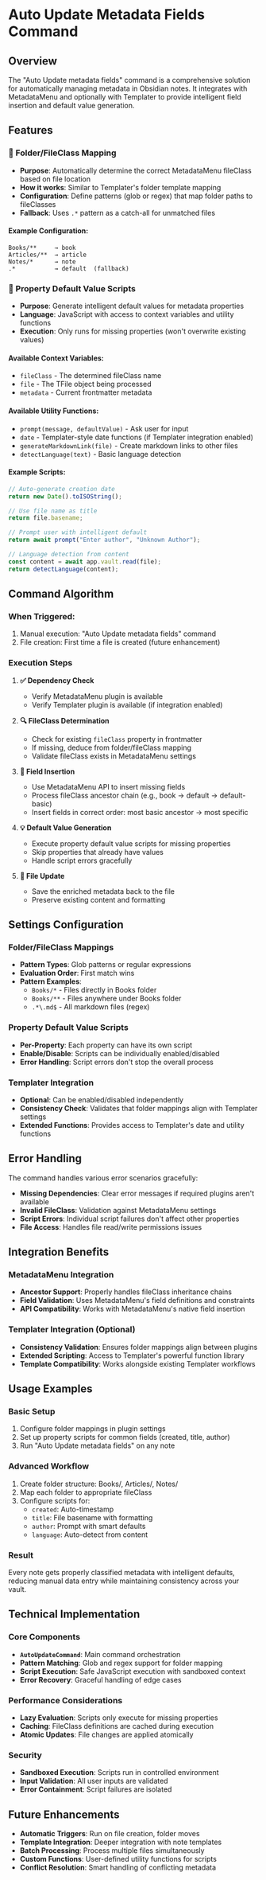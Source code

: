 # Auto Update Metadata Fields Command

## Overview

The "Auto Update metadata fields" command is a comprehensive solution for automatically managing metadata in Obsidian notes. It integrates with MetadataMenu and optionally with Templater to provide intelligent field insertion and default value generation.

## Features

### 📁 Folder/FileClass Mapping

- **Purpose**: Automatically determine the correct MetadataMenu fileClass based on file location
- **How it works**: Similar to Templater's folder template mapping
- **Configuration**: Define patterns (glob or regex) that map folder paths to fileClasses
- **Fallback**: Uses `.*` pattern as a catch-all for unmatched files

#### Example Configuration:

```text
Books/**     → book
Articles/**  → article
Notes/*      → note
.*           → default  (fallback)
```

### 🔧 Property Default Value Scripts

- **Purpose**: Generate intelligent default values for metadata properties
- **Language**: JavaScript with access to context variables and utility functions
- **Execution**: Only runs for missing properties (won't overwrite existing values)

#### Available Context Variables:

- `fileClass` - The determined fileClass name
- `file` - The TFile object being processed
- `metadata` - Current frontmatter metadata

#### Available Utility Functions:

- `prompt(message, defaultValue)` - Ask user for input
- `date` - Templater-style date functions (if Templater integration enabled)
- `generateMarkdownLink(file)` - Create markdown links to other files
- `detectLanguage(text)` - Basic language detection

#### Example Scripts:

```javascript
// Auto-generate creation date
return new Date().toISOString();

// Use file name as title
return file.basename;

// Prompt user with intelligent default
return await prompt("Enter author", "Unknown Author");

// Language detection from content
const content = await app.vault.read(file);
return detectLanguage(content);
```

## Command Algorithm

### When Triggered:

1. Manual execution: "Auto Update metadata fields" command
2. File creation: First time a file is created (future enhancement)

### Execution Steps

1. **✅ Dependency Check**
   - Verify MetadataMenu plugin is available
   - Verify Templater plugin is available (if integration enabled)

2. **🔍 FileClass Determination**
   - Check for existing `fileClass` property in frontmatter
   - If missing, deduce from folder/fileClass mapping
   - Validate fileClass exists in MetadataMenu settings

3. **📝 Field Insertion**
   - Use MetadataMenu API to insert missing fields
   - Process fileClass ancestor chain (e.g., book → default → default-basic)
   - Insert fields in correct order: most basic ancestor → most specific

4. **💡 Default Value Generation**
   - Execute property default value scripts for missing properties
   - Skip properties that already have values
   - Handle script errors gracefully

5. **💾 File Update**
   - Save the enriched metadata back to the file
   - Preserve existing content and formatting

## Settings Configuration

### Folder/FileClass Mappings

- **Pattern Types**: Glob patterns or regular expressions
- **Evaluation Order**: First match wins
- **Pattern Examples**:
  - `Books/*` - Files directly in Books folder
  - `Books/**` - Files anywhere under Books folder
  - `.*\.md$` - All markdown files (regex)

### Property Default Value Scripts

- **Per-Property**: Each property can have its own script
- **Enable/Disable**: Scripts can be individually enabled/disabled
- **Error Handling**: Script errors don't stop the overall process

### Templater Integration

- **Optional**: Can be enabled/disabled independently
- **Consistency Check**: Validates that folder mappings align with Templater settings
- **Extended Functions**: Provides access to Templater's date and utility functions

## Error Handling

The command handles various error scenarios gracefully:

- **Missing Dependencies**: Clear error messages if required plugins aren't available
- **Invalid FileClass**: Validation against MetadataMenu settings
- **Script Errors**: Individual script failures don't affect other properties
- **File Access**: Handles file read/write permissions issues

## Integration Benefits

### MetadataMenu Integration

- **Ancestor Support**: Properly handles fileClass inheritance chains
- **Field Validation**: Uses MetadataMenu's field definitions and constraints
- **API Compatibility**: Works with MetadataMenu's native field insertion

### Templater Integration (Optional)

- **Consistency Validation**: Ensures folder mappings align between plugins
- **Extended Scripting**: Access to Templater's powerful function library
- **Template Compatibility**: Works alongside existing Templater workflows

## Usage Examples

### Basic Setup

1. Configure folder mappings in plugin settings
2. Set up property scripts for common fields (created, title, author)
3. Run "Auto Update metadata fields" on any note

### Advanced Workflow

1. Create folder structure: Books/, Articles/, Notes/
2. Map each folder to appropriate fileClass
3. Configure scripts for:
   - `created`: Auto-timestamp
   - `title`: File basename with formatting
   - `author`: Prompt with smart defaults
   - `language`: Auto-detect from content

### Result

Every note gets properly classified metadata with intelligent defaults, reducing manual data entry while maintaining consistency across your vault.

## Technical Implementation

### Core Components

- **`AutoUpdateCommand`**: Main command orchestration
- **Pattern Matching**: Glob and regex support for folder mapping
- **Script Execution**: Safe JavaScript execution with sandboxed context
- **Error Recovery**: Graceful handling of edge cases

### Performance Considerations

- **Lazy Evaluation**: Scripts only execute for missing properties
- **Caching**: FileClass definitions are cached during execution
- **Atomic Updates**: File changes are applied atomically

### Security

- **Sandboxed Execution**: Scripts run in controlled environment
- **Input Validation**: All user inputs are validated
- **Error Containment**: Script failures are isolated

## Future Enhancements

- **Automatic Triggers**: Run on file creation, folder moves
- **Template Integration**: Deeper integration with note templates
- **Batch Processing**: Process multiple files simultaneously
- **Custom Functions**: User-defined utility functions for scripts
- **Conflict Resolution**: Smart handling of conflicting metadata
